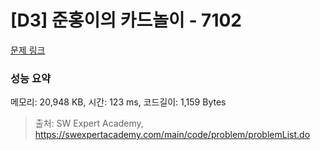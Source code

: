 # [D3] 준홍이의 카드놀이 - 7102 

[문제 링크](https://swexpertacademy.com/main/code/problem/problemDetail.do?contestProbId=AWkIlHWqBYcDFAXC) 

### 성능 요약

메모리: 20,948 KB, 시간: 123 ms, 코드길이: 1,159 Bytes



> 출처: SW Expert Academy, https://swexpertacademy.com/main/code/problem/problemList.do